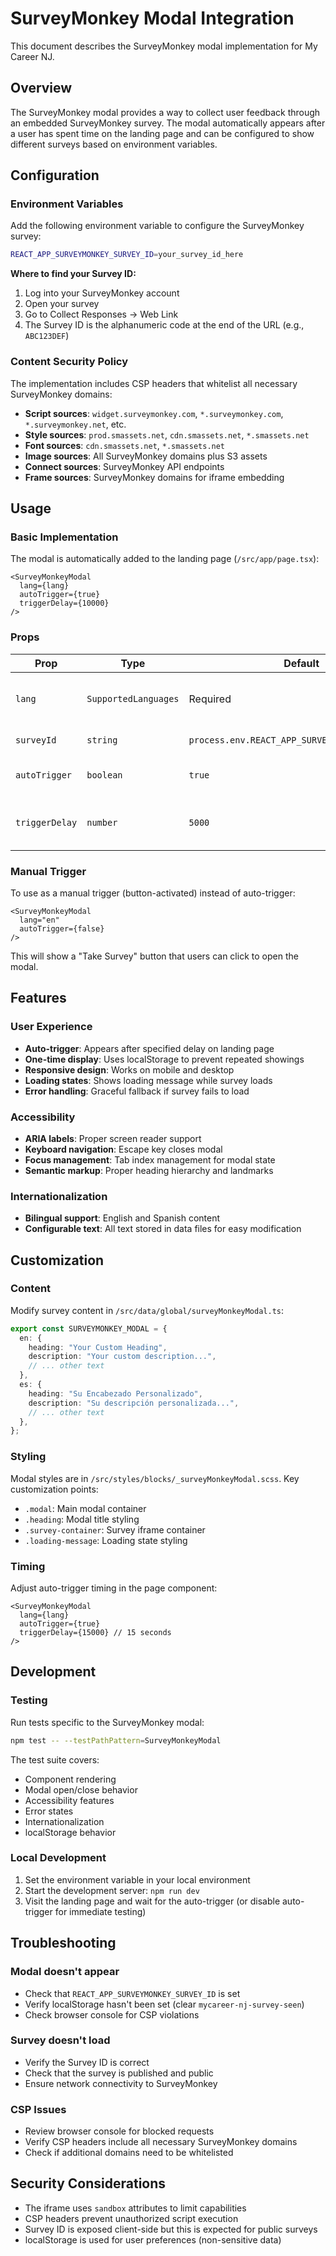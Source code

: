 # SurveyMonkey Modal Integration

This document describes the SurveyMonkey modal implementation for My Career NJ.

## Overview

The SurveyMonkey modal provides a way to collect user feedback through an embedded SurveyMonkey survey. The modal automatically appears after a user has spent time on the landing page and can be configured to show different surveys based on environment variables.

## Configuration

### Environment Variables

Add the following environment variable to configure the SurveyMonkey survey:

```bash
REACT_APP_SURVEYMONKEY_SURVEY_ID=your_survey_id_here
```

**Where to find your Survey ID:**
1. Log into your SurveyMonkey account
2. Open your survey
3. Go to Collect Responses → Web Link
4. The Survey ID is the alphanumeric code at the end of the URL (e.g., `ABC123DEF`)

### Content Security Policy

The implementation includes CSP headers that whitelist all necessary SurveyMonkey domains:

- **Script sources**: `widget.surveymonkey.com`, `*.surveymonkey.com`, `*.surveymonkey.net`, etc.
- **Style sources**: `prod.smassets.net`, `cdn.smassets.net`, `*.smassets.net`
- **Font sources**: `cdn.smassets.net`, `*.smassets.net`
- **Image sources**: All SurveyMonkey domains plus S3 assets
- **Connect sources**: SurveyMonkey API endpoints
- **Frame sources**: SurveyMonkey domains for iframe embedding

## Usage

### Basic Implementation

The modal is automatically added to the landing page (`/src/app/page.tsx`):

```tsx
<SurveyMonkeyModal 
  lang={lang} 
  autoTrigger={true}
  triggerDelay={10000}
/>
```

### Props

| Prop | Type | Default | Description |
|------|------|---------|-------------|
| `lang` | `SupportedLanguages` | Required | Language for modal content (en/es) |
| `surveyId` | `string` | `process.env.REACT_APP_SURVEYMONKEY_SURVEY_ID` | Override survey ID |
| `autoTrigger` | `boolean` | `true` | Whether to auto-show the modal |
| `triggerDelay` | `number` | `5000` | Delay in milliseconds before showing |

### Manual Trigger

To use as a manual trigger (button-activated) instead of auto-trigger:

```tsx
<SurveyMonkeyModal 
  lang="en" 
  autoTrigger={false}
/>
```

This will show a "Take Survey" button that users can click to open the modal.

## Features

### User Experience
- **Auto-trigger**: Appears after specified delay on landing page
- **One-time display**: Uses localStorage to prevent repeated showings
- **Responsive design**: Works on mobile and desktop
- **Loading states**: Shows loading message while survey loads
- **Error handling**: Graceful fallback if survey fails to load

### Accessibility
- **ARIA labels**: Proper screen reader support
- **Keyboard navigation**: Escape key closes modal
- **Focus management**: Tab index management for modal state
- **Semantic markup**: Proper heading hierarchy and landmarks

### Internationalization
- **Bilingual support**: English and Spanish content
- **Configurable text**: All text stored in data files for easy modification

## Customization

### Content

Modify survey content in `/src/data/global/surveyMonkeyModal.ts`:

```typescript
export const SURVEYMONKEY_MODAL = {
  en: {
    heading: "Your Custom Heading",
    description: "Your custom description...",
    // ... other text
  },
  es: {
    heading: "Su Encabezado Personalizado",
    description: "Su descripción personalizada...",
    // ... other text
  },
};
```

### Styling

Modal styles are in `/src/styles/blocks/_surveyMonkeyModal.scss`. Key customization points:

- `.modal`: Main modal container
- `.heading`: Modal title styling
- `.survey-container`: Survey iframe container
- `.loading-message`: Loading state styling

### Timing

Adjust auto-trigger timing in the page component:

```tsx
<SurveyMonkeyModal 
  lang={lang} 
  autoTrigger={true}
  triggerDelay={15000} // 15 seconds
/>
```

## Development

### Testing

Run tests specific to the SurveyMonkey modal:

```bash
npm test -- --testPathPattern=SurveyMonkeyModal
```

The test suite covers:
- Component rendering
- Modal open/close behavior
- Accessibility features
- Error states
- Internationalization
- localStorage behavior

### Local Development

1. Set the environment variable in your local environment
2. Start the development server: `npm run dev`
3. Visit the landing page and wait for the auto-trigger (or disable auto-trigger for immediate testing)

## Troubleshooting

### Modal doesn't appear
- Check that `REACT_APP_SURVEYMONKEY_SURVEY_ID` is set
- Verify localStorage hasn't been set (clear `mycareer-nj-survey-seen`)
- Check browser console for CSP violations

### Survey doesn't load
- Verify the Survey ID is correct
- Check that the survey is published and public
- Ensure network connectivity to SurveyMonkey

### CSP Issues
- Review browser console for blocked requests
- Verify CSP headers include all necessary SurveyMonkey domains
- Check if additional domains need to be whitelisted

## Security Considerations

- The iframe uses `sandbox` attributes to limit capabilities
- CSP headers prevent unauthorized script execution
- Survey ID is exposed client-side but this is expected for public surveys
- localStorage is used for user preferences (non-sensitive data)